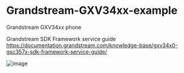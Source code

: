 # Grandstream-GXV34xx-example
Grandstream GXV34xx phone


Grandstream SDK Framework service guide
https://documentation.grandstream.com/knowledge-base/gxv34x0-gsc357x-sdk-framework-service-guide/

![image](https://github.com/user-attachments/assets/40b67f4d-cf4c-45f6-9446-dd685ce0df56)
